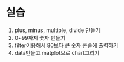 # 실습
1. plus, minus, multiple, divide 만들기
2. 0~99까지 숫자 만들기
3. filter이용해서 80보다 큰 숫자 콘솔에 출력하기
4. data만들고 matplot으로 chart그리기
